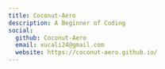 ```yaml
---
title: Coconut-Aero
description: A Beginner of Coding
social:
  github: Coconut-Aero
  email: xucali24@gmail.com
  website: https://coconut-aero.github.io/
---
```


